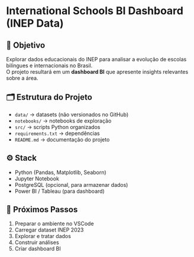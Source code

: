 # International Schools BI Dashboard (INEP Data)

## 📌 Objetivo
Explorar dados educacionais do INEP para analisar a evolução de escolas bilíngues e internacionais no Brasil.  
O projeto resultará em um **dashboard BI** que apresente insights relevantes sobre a área.

## 🗂 Estrutura do Projeto
- `data/` → datasets (não versionados no GitHub)
- `notebooks/` → notebooks de exploração
- `src/` → scripts Python organizados
- `requirements.txt` → dependências
- `README.md` → documentação do projeto

## ⚙️ Stack
- Python (Pandas, Matplotlib, Seaborn)
- Jupyter Notebook
- PostgreSQL (opcional, para armazenar dados)
- Power BI / Tableau (para dashboard)

## 🚀 Próximos Passos
1. Preparar o ambiente no VSCode  
2. Carregar dataset INEP 2023  
3. Explorar e tratar dados  
4. Construir análises  
5. Criar dashboard BI  
